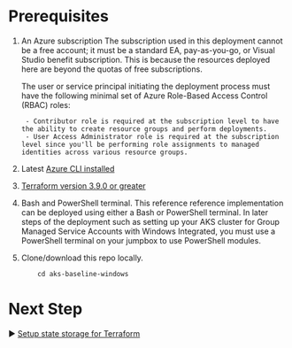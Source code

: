 # Prerequisites

1. An Azure subscription
   The subscription used in this deployment cannot be a free account; it must be a standard EA, pay-as-you-go, or Visual Studio benefit subscription. This is because the resources deployed here are beyond the quotas of free subscriptions.

    The user or service principal initiating the deployment process must have the following minimal set of Azure Role-Based Access Control (RBAC) roles:

        - Contributor role is required at the subscription level to have the ability to create resource groups and perform deployments.
        - User Access Administrator role is required at the subscription level since you'll be performing role assignments to managed identities across various resource groups.
2. Latest [Azure CLI installed](https://learn.microsoft.com/cli/azure/install-azure-cli-windows?tabs=powershell#powershell)
3. [Terraform version 3.9.0 or greater](https://learn.microsoft.com/azure/developer/terraform/get-started-windows-bash?tabs=bash#4-install-terraform-for-windows)
4. Bash and PowerShell terminal. This reference reference implementation can be deployed using either a Bash or PowerShell terminal. In later steps of the deployment such as setting up your AKS cluster for Group Managed Service Accounts with Windows Integrated, you must use a PowerShell terminal on your jumpbox to use PowerShell modules. 
5. Clone/download this repo locally.
    ``` git clone https://github.com/Azure/aks-baseline-windows.git
        cd aks-baseline-windows
    ``` 
# Next Step
:arrow_forward: [Setup state storage for Terraform](./02-state-storage.md)